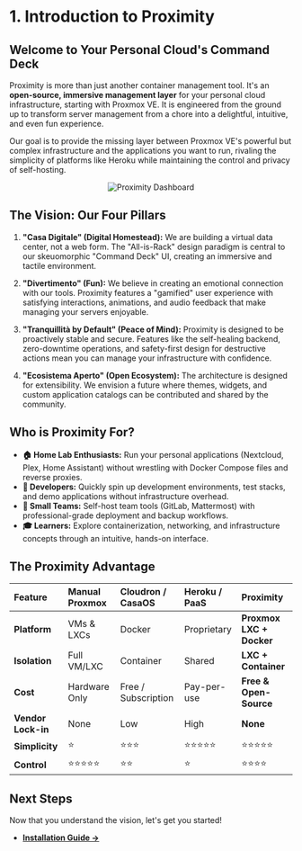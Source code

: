# 1. Introduction to Proximity

## Welcome to Your Personal Cloud's Command Deck

Proximity is more than just another container management tool. It's an **open-source, immersive management layer** for your personal cloud infrastructure, starting with Proxmox VE. It is engineered from the ground up to transform server management from a chore into a delightful, intuitive, and even fun experience.

Our goal is to provide the missing layer between Proxmox VE's powerful but complex infrastructure and the applications you want to run, rivaling the simplicity of platforms like Heroku while maintaining the control and privacy of self-hosting.

<p align="center">
  <img src="./assets/proximity-dashboard.png" alt="Proximity Dashboard"/>
</p>

## The Vision: Our Four Pillars

1.  **"Casa Digitale" (Digital Homestead):** We are building a virtual data center, not a web form. The "All-is-Rack" design paradigm is central to our skeuomorphic "Command Deck" UI, creating an immersive and tactile environment.

2.  **"Divertimento" (Fun):** We believe in creating an emotional connection with our tools. Proximity features a "gamified" user experience with satisfying interactions, animations, and audio feedback that make managing your servers enjoyable.

3.  **"Tranquillità by Default" (Peace of Mind):** Proximity is designed to be proactively stable and secure. Features like the self-healing backend, zero-downtime operations, and safety-first design for destructive actions mean you can manage your infrastructure with confidence.

4.  **"Ecosistema Aperto" (Open Ecosystem):** The architecture is designed for extensibility. We envision a future where themes, widgets, and custom application catalogs can be contributed and shared by the community.

## Who is Proximity For?

*   **🏠 Home Lab Enthusiasts:** Run your personal applications (Nextcloud, Plex, Home Assistant) without wrestling with Docker Compose files and reverse proxies.
*   **🚀 Developers:** Quickly spin up development environments, test stacks, and demo applications without infrastructure overhead.
*   **🏢 Small Teams:** Self-host team tools (GitLab, Mattermost) with professional-grade deployment and backup workflows.
*   **🎓 Learners:** Explore containerization, networking, and infrastructure concepts through an intuitive, hands-on interface.

## The Proximity Advantage

| Feature | Manual Proxmox | Cloudron / CasaOS | Heroku / PaaS | **Proximity** |
| :--- | :--- | :--- | :--- | :--- |
| **Platform** | VMs & LXCs | Docker | Proprietary | **Proxmox LXC + Docker** |
| **Isolation** | Full VM/LXC | Container | Shared | **LXC + Container** |
| **Cost** | Hardware Only | Free / Subscription | Pay-per-use | **Free & Open-Source** |
| **Vendor Lock-in** | None | Low | High | **None** |
| **Simplicity** | ⭐ | ⭐⭐⭐ | ⭐⭐⭐⭐⭐ | ⭐⭐⭐⭐⭐ |
| **Control** | ⭐⭐⭐⭐⭐ | ⭐⭐ | ⭐ | ⭐⭐⭐⭐ |

## Next Steps

Now that you understand the vision, let's get you started!

*   **[Installation Guide &rarr;](2-installation.md)**
